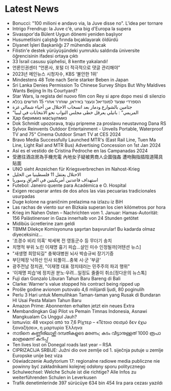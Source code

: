 # Latest News
-  Bonucci: "100 milioni e andavo via, la Juve disse no". L'idea per tornare
-  Intrigo Frendrup: la Juve c'è, una big d'Europa la supera
-  Sivasspor'da Bülent Uygun dönemi yeniden başlıyor
-  Husumetlisini çalıştığı fırında bıçaklayarak öldürdü
-  Diyanet İşleri Başkanlığı 27 mühendis alacak
-  Filistin'e destek yürüyüşündeki yumruklu saldırıda üniversite öğrencisinin ifadesi ortaya çıktı
-  33 İsrail casusu şüphelisi, 8 kentte yakalandı!
-  언론인권센터 “언론사, 포털 더 적극적으로 댓글 관리해야”
-  2023년 메인뉴스 시청자수, KBS ‘불안한 1위’
-  Mindestens 48 Tote nach Serie starker Beben in Japan
-  Sri Lanka Denies Permission To Chinese Survey Ships But Why Maldives Wants Beijing In Its Courtyard?
-  Star Wars, la regista del nuovo film con Rey si apre dopo mesi di silenzio
-  הספרדי שצעד למונדיאל ונעצר באיראן, שוחרר אחרי 15 חודשים בכלא
-  جثامين بالشوارع ودمار بعد انسحاب الاحتلال من أحياء شمالي غزة
-  “المريمي” : باتيلي يعرقل خطى مجلس النواب نحو الانتخابات في ليبيا
-  Ҳар биримиз масъулмиз
-  Dok Schmidt upozorava, traju pripreme za proslavu neustavnog Dana RS
-  Sylvox Reinvents Outdoor Entertainment - Unveils Portable, Waterproof TV and 75" Cinema Outdoor Smart TV at CES 2024
-  Bravo Media Successfully Launched MTR's (East Rail Line, Tuen Ma Line, Light Rail and MTR Bus) Advertising Concession on 1st Jan 2024
-  Así es el vestido de Cristina Pedroche en las Campanadas 2024
-  受邀往酒店房為手機充電 內地女子疑被男商人企圖強姦 遭吻胸指插陰道陽具貼面
-  UNO sieht Anzeichen für Kriegsverbrechen im Nahost-Krieg
-  الاحتلال يعتقل 11 فلسطينيا من الخليل
-  استهداف قاعدتين أمريكيتين في العراق وسوريا
-  Futebol: Janeiro quente para Académica e O. Hospital
-  Exigen recuperar antes de dos años las vías pecuarias tradicionales usurpadas
-  Duge kolone na graničnim prelazima na izlazu iz BiH
-  Las rachas de viento sur en Bizkaia superan los cien kilómetros por hora
-  Krieg im Nahen Osten – Nachrichten vom 1. Januar: Hamas-Autorität: 156 Palästinenser in Gaza innerhalb von 24 Stunden getötet
-  Midibüs ücretlerine zam geldi
-  TBMM Dilekçe Komisyonuna şaşırtan başvurular! Bu kadarda olmaz diyeceksiniz...
-  '조경수 비리 의혹' 박세복 전 영동군수 등 무더기 송치
-  치명적 부위 노린 이재명 흉기 피습…살인 미수 인정될까[어텐션 뉴스]
-  "새생명 희망되길" 충북대병원 뇌사 박승규씨 장기기증
-  부단체장 낙하산 인사 되풀이…충북 시·군 '부글'
-  광주전남 정치권, "이재명 대표 정치테러는 민주주의 파괴 행위"
-  '이재명 피습'에 정치권 분노·우려…일정도 줄줄이 취소[정다운의 뉴스톡]
-  Fuji dan Gonzalo Liburan Tahun Baru Bareng di Bali
-  Clarke: Warner's value stopped his contract being ripped up
-  Prošle godine avionom putovalo 4,6 milijardi ljudi, 80 poginulih
-  Perlu 3 Hari untuk Memulihkan Taman-taman yang Rusak di Bundaran HI Usai Pesta Malam Tahun Baru
-  Amazon Prime: Abonnenten erhalten jetzt ein neues Extra
-  Membandingkan Gaji Pilot vs Pemain Timnas Indonesia, Asnawi Mangkualam Cs Unggul Jauh?
-  Ιαπωνία: 48 νεκροί από τα 7,6 Ρίχτερ – «Τέτοιο σεισμό δεν έχω ξαναζήσει», η μαρτυρία Έλληνα
-  നാടിനെ കണ്ണീരിലാഴ്ത്തി ദമ്പതികളുടെ മരണം; കടം വീട്ടാനുള്ളത് 1000 രൂപാ മാത്രമെന്ന് കുറിപ്പ്
-  Ten lives lost on Donegal roads last year – RSA
-  CIPRIZACIJA SRBIJE: Južni dio ove zemlje od 1. siječnja putuje u zemlje Europske unije bez viza
-  Oświadczenie Audytorium 17: regionalne radiowe media publiczne nie powinny być zakładnikami kolejnej odsłony sporu politycznego
-  Schulwechsel: Welche Schule ist die richtige? Alle Infos zu weiterführenden Schulen in Leverkusen
-  Trafik denetimlerinde 397 sürücüye 634 bin 454 lira para cezası yazıldı

